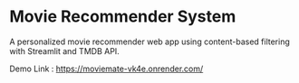 # Movie Recommender System
 A personalized movie recommender web app using content-based filtering with Streamlit and TMDB API.


Demo Link : https://moviemate-vk4e.onrender.com/
